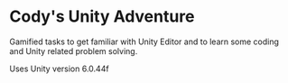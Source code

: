 # Cody's Unity Adventure

Gamified tasks to get familiar with Unity Editor and to learn some coding and Unity related problem solving.

Uses Unity version 6.0.44f
